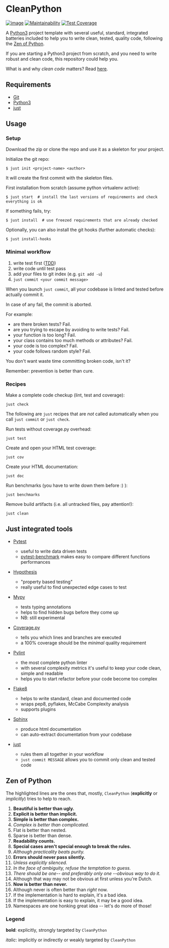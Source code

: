 CleanPython
===========

[![image](https://travis-ci.org/iacopy/cleanpython.svg?branch=master)](https://travis-ci.org/iacopy/cleanpython)
[![Maintainability](https://api.codeclimate.com/v1/badges/142fbb415a2d6f66b804/maintainability)](https://codeclimate.com/github/iacopy/cleanpython/maintainability)
[![Test Coverage](https://api.codeclimate.com/v1/badges/142fbb415a2d6f66b804/test_coverage)](https://codeclimate.com/github/iacopy/cleanpython/test_coverage)

A [Python3](https://docs.python.org/3/) project template with several
useful, standard, integrated batteries included to help you to write
clean, tested, quality code, following the [Zen of
Python](#zen-of-python).

If you are starting a Python3 project from scratch, and you need to
write robust and clean code, this repository could help you.

What is and why *clean code* matters? Read
[here](https://www.butterfly.com.au/blog/website-development/clean-high-quality-code-a-guide-on-how-to-become-a-better-programmer).

Requirements
------------

- [Git](https://git-scm.com)
- [Python3](https://docs.python.org/3/)
- [just](https://github.com/casey/just)

Usage
-----

### Setup

Download the zip or clone the repo and use it as a skeleton for your project.

Initialize the git repo:

    $ just init <project-name> <author>

It will create the first commit with the skeleton files.

First installation from scratch (assume python virtualenv active):

    $ just start  # install the last versions of requirements and check everything is ok

If something fails, try:

    $ just install  # use freezed requirements that are already checked

Optionally, you can also install the git hooks (further automatic
checks):

    $ just install-hooks

### Minimal workflow

1. write test first
    ([TDD](https://en.wikipedia.org/wiki/Test-driven_development))
2. write code until test pass
3. add your files to git index (e.g. `git add -u`)
4. `just commit <your commit message>`

When you launch `just commit`, all your codebase is linted and tested
before actually commit it.

In case of any fail, the commit is aborted.

For example:

- are there broken tests? Fail.
- are you trying to escape by avoiding to write tests? Fail.
- your function is too long? Fail.
- your class contains too much methods or attributes? Fail.
- your code is too complex? Fail.
- your code follows random style? Fail.

You don\'t want waste time committing broken code, isn\'t it?

Remember: prevention is better than cure.

### Recipes

Make a complete code checkup (lint, test and coverage):

    just check

The following are `just` recipes that are *not* called automatically
when you call `just commit` or `just check`.

Run tests without coverage.py overhead:

    just test

Create and open your HTML test coverage:

    just cov

Create your HTML documentation:

    just doc

Run benchmarks (you have to write down them before :) ):

    just benchmarks

Remove build artifacts (i.e. all untracked files, pay attention!):

    just clean

Just integrated tools
---------------------

- [Pytest](https://docs.pytest.org)
  - useful to write data driven tests
  - [pytest-benchmark](http://pytest-benchmark.readthedocs.io/en/latest/) makes easy to compare different functions performances

- [Hypothesis](https://hypothesis.readthedocs.io)
  - \"property based testing\"
  - really useful to find unexpected edge cases to test

- [Mypy](http://mypy.readthedocs.io)
  - tests typing annotations
  - helps to find hidden bugs before they come up
  - NB: still experimental

- [Coverage.py](http://coverage.readthedocs.io)
  - tells you which lines and branches are executed
  - a 100% coverage should be the *minimal* quality requirement

- [Pylint](https://www.pylint.org)
  - the most complete python linter
  - with several complexity metrics it\'s useful to keep your code clean, simple and readable
  - helps you to start refactor before your code become too complex

- [Flake8](http://flake8.readthedocs.io)
  - helps to write standard, clean and documented code
  - wraps pep8, pyflakes, McCabe Complexity analysis
  - supports plugins

- [Sphinx](http://www.sphinx-doc.org/en/stable/)
  - produce html documentation
  - can auto-extract documentation from your codebase

- [just](https://github.com/casey/just)
  - rules them all together in your workflow
  - `just commit MESSAGE` allows you to commit only clean and tested code

Zen of Python
-------------

The highlighted lines are the ones that, mostly, `CleanPython`
(**explicitly** or *implicitly*) tries to help to reach.

1. **Beautiful is better than ugly.**
2. **Explicit is better than implicit.**
3. **Simple is better than complex.**
4. *Complex is better than complicated.*
5. Flat is better than nested.
6. Sparse is better than dense.
7. **Readability counts.**
8. **Special cases aren\'t special enough to break the rules.**
9. *Although practicality beats purity.*
10. **Errors should never pass silently.**
11. *Unless explicitly silenced.*
12. *In the face of ambiguity, refuse the temptation to guess.*
13. *There should be one\-- and preferably only one \--obvious way to do
    it.*
14. Although that way may not be obvious at first unless you\'re Dutch.
15. **Now is better than never.**
16. Although never is often better than *right* now.
17. If the implementation is hard to explain, it\'s a bad idea.
18. If the implementation is easy to explain, it may be a good idea.
19. Namespaces are one honking great idea \-- let\'s do more of those!

### Legend

**bold**: explicitly, strongly targeted by `CleanPython`

*italic*: implicitly or indirectly or weakly targeted by `CleanPython`
